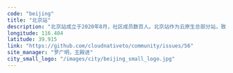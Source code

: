 ```yaml
---
code: "beijing"
title: "北京站"
description: "北京站成立于2020年8月，社区成员数百人。北京站作为云原生总部分站，致力于汇聚北京当地优秀云原生人才，连接云原生开源社区与开发者，促进云原生技术的交流和推广！站长：罗广明，王殿进。如何加入北京站，请点击下面【查看详情】。"
longitude: 116.404
latitude: 39.915
link: "https://github.com/cloudnativeto/community/issues/56"
site_manager: "罗广明，王殿进"
city_small_logo: "/images/city/beijing_small_logo.jpg"
---
```

